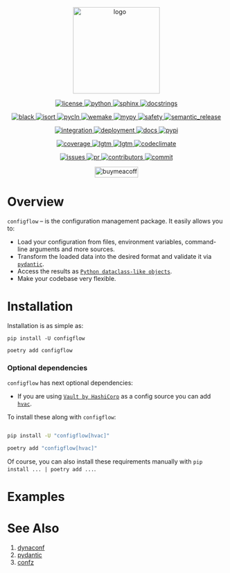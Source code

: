 <!--suppress HtmlDeprecatedAttribute -->
<div align="center">
  <a href="https://pypi.org/project/configflow">
    <img alt="logo" src="https://github.com/volodymyrPivoshenko/configflow/blob/main/docs/_static/assets/logo.svg?raw=True" height=200>
  </a>
</div>

<p align="center">
  <a href="https://choosealicense.com/licenses/mit">
    <img alt="license" src="https://img.shields.io/badge/License-MIT-red">
  </a>
  <a href="https://pypi.org/project/configflow">
    <img alt="python" src="https://img.shields.io/badge/python-3.7%20%7C%203.8%20%7C%203.9-blue">
  </a>
  <a href="https://www.sphinx-doc.org/en/master">
    <img alt="sphinx" src="https://img.shields.io/badge/Made%20with-Sphinx-1f425f.svg">
  </a>
  <a href="https://numpydoc.readthedocs.io/en/latest/format.html">
    <img alt="docstrings" src="https://img.shields.io/badge/docstrings-numpy-gree.svg">
  </a>
</p>

<p align="center">
  <a href="https://github.com/psf/black">
    <img alt="black" src="https://img.shields.io/badge/code%20style-black-000000.svg">
  </a>
  <a href="https://pycqa.github.io/isort/index.html">
    <img alt="isort" src="https://img.shields.io/badge/%20imports-isort-%231674b1?style=flat&labelColor=ef8336">
  </a>
  <a href="https://hadialqattan.github.io/pycln">
    <img alt="pycln" src="https://img.shields.io/badge/%20imports-pycln-%231674b1?style=flat&labelColor=ef8336">
  </a>
  <a href="https://wemake-python-stylegui.de/en/latest/index.html">
    <img alt="wemake" src="https://img.shields.io/badge/style-wemake-000000.svg">
  </a>
  <a href="https://mypy.readthedocs.io/en/stable/index.html">
    <img alt="mypy" src="https://img.shields.io/badge/mypy-checked-blue">
  </a>
  <a href="https://github.com/pyupio/safety">
    <img alt="safety" src="https://img.shields.io/badge/safety-checked-blue">
  </a>
  <a href="https://github.com/semantic-release/semantic-release">
    <img alt="semantic_release" src="https://img.shields.io/badge/semantic--release-angular-e10079?logo=semantic-release">
  </a>
</p>

<p align="center">
  <a href="https://github.com/volodymyrPivoshenko/configflow/actions/workflows/integration.yaml">
    <img alt="integration" src="https://github.com/volodymyrPivoshenko/configflow/actions/workflows/integration.yaml/badge.svg">
  </a>
  <a href="https://github.com/volodymyrPivoshenko/configflow/actions/workflows/deployment.yaml/badge.svg">
    <img alt="deployment" src="https://github.com/volodymyrPivoshenko/configflow/actions/workflows/deployment.yaml/badge.svg">
  </a>
  <a href="https://configflow.readthedocs.io/en/latest">
    <img alt="docs" src="https://readthedocs.org/projects/configflow/badge/?version=latest">
  </a>
  <a href="https://pypi.org/project/configflow">
    <img alt="pypi" src="https://badge.fury.io/py/configflow.svg">
  </a>
</p>

<p align="center">
  <a href="https://codecov.io/gh/volodymyrPivoshenko/configflow">
    <img alt="coverage" src="https://codecov.io/gh/volodymyrPivoshenko/configflow/branch/main/graph/badge.svg?token=yyck08xfTN"/>
  </a>
  <a href="https://lgtm.com/projects/g/volodymyrPivoshenko/configflow/alerts/">
    <img alt="lgtm" src="https://img.shields.io/lgtm/alerts/g/volodymyrPivoshenko/configflow.svg?logo=lgtm&logoWidth=18"/>
  </a>
  <a href="https://lgtm.com/projects/g/volodymyrPivoshenko/configflow/context:python">
    <img alt="lgtm" src="https://img.shields.io/lgtm/grade/python/g/volodymyrPivoshenko/configflow.svg?logo=lgtm&logoWidth=18"/>
  </a>
  <a href="https://codeclimate.com/github/volodymyrPivoshenko/configflow/maintainability">
    <img alt="codeclimate" src="https://api.codeclimate.com/v1/badges/c51574700d1cef487866/maintainability">
  </a>
</p>

<p align="center">
  <a href="https://github.com/volodymyrPivoshenko/configflow/issues">
    <img alt="issues" src="https://img.shields.io/github/issues/volodymyrPivoshenko/configflow">
  </a>
  <a href="https://github.com/volodymyrPivoshenko/configflow/pulls">
    <img alt="pr" src="https://img.shields.io/github/issues-pr/volodymyrPivoshenko/configflow">
  </a>
  <a href="https://github.com/volodymyrPivoshenko/configflow/graphs/contributors">
    <img alt="contributors" src="https://img.shields.io/github/contributors/volodymyrPivoshenko/configflow">
  </a>
  <a href="https://github.com/volodymyrPivoshenko/configflow/commits/main">
    <img alt="commit" src="https://img.shields.io/github/last-commit/volodymyrPivoshenko/configflow.svg">
  </a>
</p>

<p align="center">
  <a href="https://www.buymeacoffee.com/volo.pivoshenko" target="_blank">
    <img alt="buymeacoffee" src="https://cdn.buymeacoffee.com/buttons/v2/default-blue.png" height="25" width="100">
  </a>
</p>

# Overview

`configflow` – is the configuration management package. It easily allows you to:

- Load your configuration from files, environment variables, command-line arguments and more
  sources.
- Transform the loaded data into the desired format and validate it
  via [`pydantic`](https://github.com/samuelcolvin/pydantic).
- Access the results
  as [`Python dataclass-like objects`](https://docs.python.org/3/library/dataclasses.html).
- Make your codebase very flexible.

# Installation

Installation is as simple as:

```shell
pip install -U configflow

poetry add configflow
```

### Optional dependencies

`configflow` has next optional dependencies:

- If you are using [`Vault by HashiCorp`](https://www.vaultproject.io/) as a config source you can
  add [`hvac`](https://pypi.org/project/hvac).

To install these along with `configflow`:

```bash

pip install -U "configflow[hvac]"

poetry add "configflow[hvac]"
```

Of course, you can also install these requirements manually with `pip install ... | poetry add ...`.

# Examples

# See Also

1. [dynaconf](https://www.dynaconf.com)
2. [pydantic](https://pydantic-docs.helpmanual.io/usage/settings/)
3. [confz](https://github.com/Zuehlke/ConfZ)
